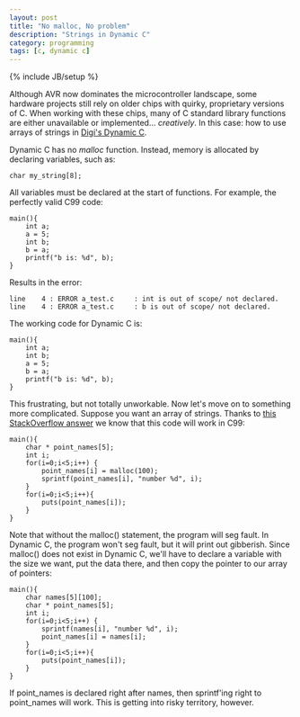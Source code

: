 ```yaml
---
layout: post
title: "No malloc, No problem"
description: "Strings in Dynamic C"
category: programming
tags: [c, dynamic c]
---
```

{% include JB/setup %}

Although AVR now dominates the microcontroller landscape, some hardware
projects still rely on older chips with quirky, proprietary versions of C.
When working with these chips, many of C standard library functions are
either unavailable or implemented... *creatively*. In this case: how to use
arrays of strings in [Digi's Dynamic C](http://www.digi.com/support/productdetail?pid=4978).

Dynamic C has no *malloc* function. Instead, memory is allocated by declaring
variables, such as:

```
char my_string[8];
```

All variables must be declared at the start of functions. For example, the
perfectly valid C99 code:

```
main(){
    int a;
    a = 5;
    int b;
    b = a;
    printf("b is: %d", b);
}
```

Results in the error:

```
line    4 : ERROR a_test.c     : int is out of scope/ not declared.
line    4 : ERROR a_test.c     : b is out of scope/ not declared.
```

The working code for Dynamic C is:

```
main(){
    int a;
    int b;
    a = 5;
    b = a;
    printf("b is: %d", b);
}
```

This frustrating, but not totally unworkable. Now let's move on to something
more complicated. Suppose you want an array of strings. Thanks to [this
StackOverflow answer](http://stackoverflow.com/a/17466642/1437859) we know
that this code will work in C99:

```
main(){
    char * point_names[5];
    int i;
    for(i=0;i<5;i++) {
        point_names[i] = malloc(100);
        sprintf(point_names[i], "number %d", i);
    }
    for(i=0;i<5;i++){
        puts(point_names[i]);
    }
}
```
Note that without the malloc() statement, the program will seg fault. In
Dynamic C, the program won't seg fault, but it will print out gibberish.
Since malloc() does not exist in Dynamic C, we'll have to
declare a variable with the size we want, put the data there, and then copy
the pointer to our array of pointers:

```
main(){
    char names[5][100];
    char * point_names[5];
    int i;
    for(i=0;i<5;i++) {
        sprintf(names[i], "number %d", i);
        point_names[i] = names[i];
    }
    for(i=0;i<5;i++){
        puts(point_names[i]);
    }
}
```
If point_names is declared right after names, then sprintf'ing right to
point_names will work. This is getting into risky territory, however.


